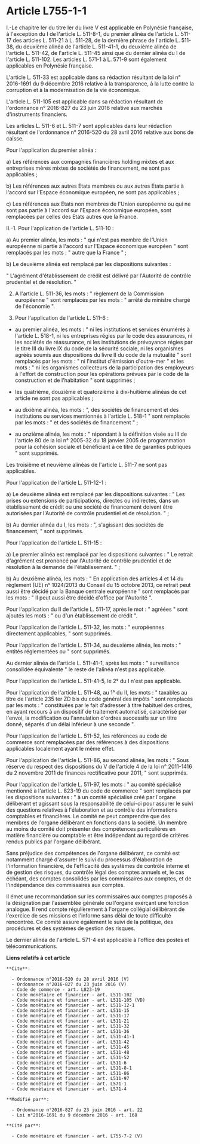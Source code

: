 # Article L755-1-1

I.-Le chapitre Ier du titre Ier du livre V est applicable en Polynésie française, à l'exception du I de l'article L. 511-8-1,
du premier alinéa de l'article L. 511-17 des articles L. 511-21 à L. 511-28, de la dernière phrase de l'article L. 511-38, du
deuxième alinéa de l'article L. 511-41-1, du deuxième alinéa de l'article L. 511-42, de l'article L. 511-45 ainsi que du
dernier alinéa du I de l'article L. 511-102. Les articles L. 571-1 à L. 571-9 sont également applicables en Polynésie
française. 

L'article L. 511-33 est applicable dans sa rédaction résultant de la loi n° 2016-1691 du 9 décembre 2016 relative à la
transparence, à la lutte contre la corruption et à la modernisation de la vie économique. 

L'article L. 511-105 est applicable dans sa rédaction résultant de l'ordonnance n° 2016-827 du 23 juin 2016 relative aux
marchés d'instruments financiers. 

Les articles L. 511-6 et L. 511-7 sont applicables dans leur rédaction résultant de l'ordonnance n° 2016-520 du 28 avril 2016
relative aux bons de caisse. 

Pour l'application du premier alinéa : 

a) Les références aux compagnies financières holding mixtes et aux entreprises mères mixtes de sociétés de financement, ne
sont pas applicables ; 

b) Les références aux autres Etats membres ou aux autres Etats partie à l'accord sur l'Espace économique européen, ne sont
pas applicables ; 

c) Les références aux Etats non membres de l'Union européenne ou qui ne sont pas partie à l'accord sur l'Espace économique
européen, sont remplacées par celles des Etats autres que la France. 

II.-1. Pour l'application de l'article L. 511-10 : 

a) Au premier alinéa, les mots : " qui n'est pas membre de l'Union européenne ni partie à l'accord sur l'Espace économique
européen " sont remplacés par les mots : " autre que la France " ; 

b) Le deuxième alinéa est remplacé par les dispositions suivantes : 

" L'agrément d'établissement de crédit est délivré par l'Autorité de contrôle prudentiel et de résolution. " 

2. A l'article L. 511-36, les mots : " règlement de la Commission européenne " sont remplacés par les mots : " arrêté du
ministre chargé de l'économie ". 

3. Pour l'application de l'article L. 511-6 :

- au premier alinéa, les mots : " ni les institutions et services énumérés à l'article L. 518-1, ni les entreprises régies
par le code des assurances, ni les sociétés de réassurance, ni les institutions de prévoyance régies par le titre III du
livre IX du code de la sécurité sociale, ni les organismes agréés soumis aux dispositions du livre II du code de la mutualité
" sont remplacés par les mots : " ni l'institut d'émission d'outre-mer " et les mots : " ni les organismes collecteurs de la
participation des employeurs à l'effort de construction pour les opérations prévues par le code de la construction et de
l'habitation " sont supprimés ;

- les quatrième, douzième et quatorzième à dix-huitième alinéas de cet article ne sont pas applicables ;

- au dixième alinéa, les mots : ", des sociétés de financement et des institutions ou services mentionnés à l'article L.
518-1 " sont remplacés par les mots : " et des sociétés de financement " ;

- au onzième alinéa, les mots : " répondant à la définition visée au III de l'article 80 de la loi n° 2005-32 du 18 janvier
2005 de programmation pour la cohésion sociale et bénéficiant à ce titre de garanties publiques " sont supprimés. 

Les troisième et neuvième alinéas de l'article L. 511-7 ne sont pas applicables. 

Pour l'application de l'article L. 511-12-1 : 

a) Le deuxième alinéa est remplacé par les dispositions suivantes : " Les prises ou extensions de participations, directes ou
indirectes, dans un établissement de crédit ou une société de financement doivent être autorisées par l'Autorité de contrôle
prudentiel et de résolution. " ; 

b) Au dernier alinéa du I, les mots : ", s'agissant des sociétés de financement, " sont supprimés. 

Pour l'application de l'article L. 511-15 : 

a) Le premier alinéa est remplacé par les dispositions suivantes : " Le retrait d'agrément est prononcé par l'Autorité de
contrôle prudentiel et de résolution à la demande de l'établissement. " ; 

b) Au deuxième alinéa, les mots : " En application des articles 4 et 14 du règlement (UE) n° 1024/2013 du Conseil du 15
octobre 2013, ce retrait peut aussi être décidé par la Banque centrale européenne " sont remplacés par les mots : " Il peut
aussi être décidé d'office par l'Autorité ". 

Pour l'application du II de l'article L. 511-17, après le mot : " agréées " sont ajoutés les mots : " ou d'un établissement
de crédit ". 

Pour l'application de l'article L. 511-32, les mots : " européennes directement applicables, " sont supprimés. 

Pour l'application de l'article L. 511-34, au deuxième alinéa, les mots : " entités réglementées ou " sont supprimés. 

Au dernier alinéa de l'article L. 511-41-1, après les mots : " surveillance consolidée équivalente " le reste de l'alinéa
n'est pas applicable. 

Pour l'application de l'article L. 511-41-5, le 2° du I n'est pas applicable. 

Pour l'application de l'article L. 511-48, au 1° du II, les mots : " taxables au titre de l'article 235 ter ZD bis du code
général des impôts " sont remplacés par les mots : " constituées par le fait d'adresser à titre habituel des ordres, en ayant
recours à un dispositif de traitement automatisé, caractérisé par l'envoi, la modification ou l'annulation d'ordres
successifs sur un titre donné, séparés d'un délai inférieur à une seconde ". 

Pour l'application de l'article L. 511-52, les références au code de commerce sont remplacées par des références à des
dispositions applicables localement ayant le même effet. 

Pour l'application de l'article L. 511-86, au second alinéa, les mots : " Sous réserve du respect des dispositions du V de
l'article 4 de la loi n° 2011-1416 du 2 novembre 2011 de finances rectificative pour 2011, " sont supprimés. 

Pour l'application de l'article L. 511-97, les mots : " au comité spécialisé mentionné à l'article L. 823-19 du code de
commerce " sont remplacés par les dispositions suivantes : " à un comité spécialisé créé par l'organe délibérant et agissant
sous la responsabilité de celui-ci pour assurer le suivi des questions relatives à l'élaboration et au contrôle des
informations comptables et financières. Le comité ne peut comprendre que des membres de l'organe délibérant en fonctions dans
la société. Un membre au moins du comité doit présenter des compétences particulières en matière financière ou comptable et
être indépendant au regard de critères rendus publics par l'organe délibérant. 

Sans préjudice des compétences de l'organe délibérant, ce comité est notamment chargé d'assurer le suivi du processus
d'élaboration de l'information financière, de l'efficacité des systèmes de contrôle interne et de gestion des risques, du
contrôle légal des comptes annuels et, le cas échéant, des comptes consolidés par les commissaires aux comptes, et de
l'indépendance des commissaires aux comptes. 

Il émet une recommandation sur les commissaires aux comptes proposés à la désignation par l'assemblée générale ou l'organe
exerçant une fonction analogue. Il rend compte régulièrement à l'organe collégial délibérant de l'exercice de ses missions et
l'informe sans délai de toute difficulté rencontrée. Ce comité assure également le suivi de la politique, des procédures et
des systèmes de gestion des risques. 

Le dernier alinéa de l'article L. 571-4 est applicable à l'office des postes et télécommunications.

**Liens relatifs à cet article**

	**Cite**:

	  - Ordonnance n°2016-520 du 28 avril 2016 (V)
	  - Ordonnance n°2016-827 du 23 juin 2016 (V)
	  - Code de commerce - art. L823-19
	  - Code monétaire et financier - art. L511-102
	  - Code monétaire et financier - art. L511-105 (VD)
	  - Code monétaire et financier - art. L511-12-1
	  - Code monétaire et financier - art. L511-15
	  - Code monétaire et financier - art. L511-17
	  - Code monétaire et financier - art. L511-21
	  - Code monétaire et financier - art. L511-32
	  - Code monétaire et financier - art. L511-36
	  - Code monétaire et financier - art. L511-41-1
	  - Code monétaire et financier - art. L511-42
	  - Code monétaire et financier - art. L511-45
	  - Code monétaire et financier - art. L511-48
	  - Code monétaire et financier - art. L511-52
	  - Code monétaire et financier - art. L511-6
	  - Code monétaire et financier - art. L511-8-1
	  - Code monétaire et financier - art. L511-86
	  - Code monétaire et financier - art. L511-97
	  - Code monétaire et financier - art. L571-1
	  - Code monétaire et financier - art. L571-4

	**Modifié par**:

	  - Ordonnance n°2016-827 du 23 juin 2016 - art. 22
	  - Loi n°2016-1691 du 9 décembre 2016 - art. 168

	**Cité par**:

	  - Code monétaire et financier - art. L755-7-2 (V)
